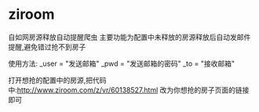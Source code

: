 # ziroom
自如网房源释放自动提醒爬虫
主要功能为配置中未释放的房源释放后自动发邮件提醒,避免错过抢不到房子

使用方法:
_user = "发送邮箱"
_pwd = "发送邮箱的密码"
_to = "接收邮箱"

打开想抢的配置中的房源,把代码中:http://www.ziroom.com/z/vr/60138527.html 改为你想抢的房子页面的链接即可
